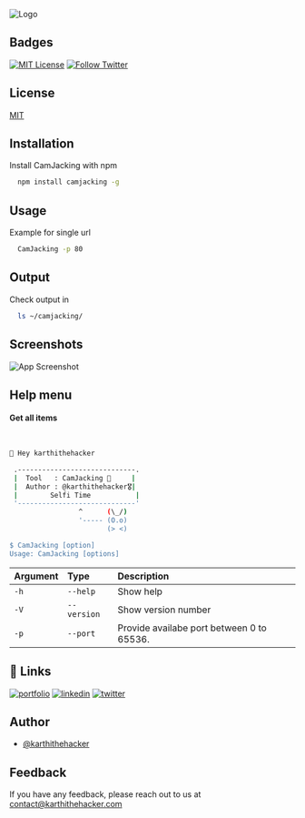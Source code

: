 ![Logo](https://github.com/karthi-the-hacker/camjacking/raw/main/images/logo.gif)

## Badges

[![MIT License](https://img.shields.io/badge/License-MIT-green.svg)](https://choosealicense.com/licenses/mit/)
[![Follow Twitter](https://img.shields.io/twitter/follow/karthithehacker?style=social)](https://twitter.com/karthithehacker)

## License

[MIT](https://choosealicense.com/licenses/mit/)

## Installation

Install CamJacking with npm

```bash
  npm install camjacking -g
```

## Usage

Example for single url

```bash
  CamJacking -p 80
```

## Output

Check output in 

```bash
  ls ~/camjacking/
```

## Screenshots

![App Screenshot](https://github.com/karthi-the-hacker/camjacking/raw/main/images/example.png)

## Help menu

#### Get all items

```bash


👋 Hey karthithehacker

 .-----------------------------.
 |  Tool   : CamJacking 📸     |
 |  Author : @karthithehacker🎖️|
 |        Selfi Time           |           
 '-----------------------------'           
                 ^      (\_/)    
                 '----- (O.o)    
                        (> <)

$ CamJacking [option]
Usage: CamJacking [options]

```

| Argument | Type        | Description                                             |
| :------- | :---------- | :------------------------------------------------------ |
| `-h`     | `--help`    | Show help                                               |
| `-V`     | `--version` | Show version number                                     |
| `-p`     | `--port`    | Provide availabe port between 0 to 65536. |

## 🔗 Links

[![portfolio](https://img.shields.io/badge/my_portfolio-000?style=for-the-badge&logo=ko-fi&logoColor=white)](https://karthithehacker.com/)
[![linkedin](https://img.shields.io/badge/linkedin-0A66C2?style=for-the-badge&logo=linkedin&logoColor=white)](https://www.linkedin.com/in/karthikeyan--v/)
[![twitter](https://img.shields.io/badge/twitter-1DA1F2?style=for-the-badge&logo=twitter&logoColor=white)](https://twitter.com/karthithehacker)

## Author

- [@karthithehacker](https://github.com/karthi-the-hacker/)

## Feedback

If you have any feedback, please reach out to us at contact@karthithehacker.com
